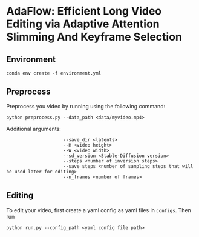 # AdaFlow: Efficient Long Video Editing via Adaptive Attention Slimming And Keyframe Selection

## Environment

```text
conda env create -f environment.yml
```

## Preprocess

Preprocess you video by running using the following command:

```
python preprocess.py --data_path <data/myvideo.mp4>
```

Additional arguments:

```
                     --save_dir <latents>
                     --H <video height>
                     --W <video width>
                     --sd_version <Stable-Diffusion version>
                     --steps <number of inversion steps>
                     --save_steps <number of sampling steps that will be used later for editing>
                     --n_frames <number of frames>
```

## Editing

To edit your video, first create a yaml config as yaml files in `configs`. Then run

```
python run.py --config_path <yaml config file path>
```

